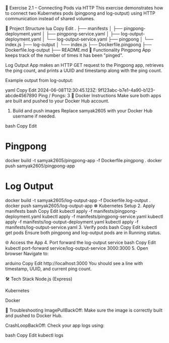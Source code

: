 📘 Exercise 2.1 – Connecting Pods via HTTP
This exercise demonstrates how to connect two Kubernetes pods (pingpong and log-output) using HTTP communication instead of shared volumes.

🧱 Project Structure
lua
Copy
Edit
.
├── manifests
│   ├── pingpong-deployment.yaml
│   ├── pingpong-service.yaml
│   ├── log-output-deployment.yaml
│   └── log-output-service.yaml
├── pingpong
│   └── index.js
├── log-output
│   └── index.js
├── Dockerfile.pingpong
├── Dockerfile.log-output
├── README.md
🚀 Functionality
Pingpong App keeps track of the number of times it has been "pinged".

Log Output App makes an HTTP GET request to the Pingpong app, retrieves the ping count, and prints a UUID and timestamp along with the ping count.

Example output from log-output:

yaml
Copy
Edit
2024-06-08T12:30:45.123Z: 9f123abc-b7e1-4a90-b123-abcde4567890
Ping / Pongs: 3
🐳 Docker Instructions
Make sure both apps are built and pushed to your Docker Hub account.

1. Build and push images
Replace samyak2605 with your Docker Hub username if needed.

bash
Copy
Edit
# Pingpong
docker build -t samyak2605/pingpong-app -f Dockerfile.pingpong .
docker push samyak2605/pingpong-app

# Log Output
docker build -t samyak2605/log-output-app -f Dockerfile.log-output .
docker push samyak2605/log-output-app
☸️ Kubernetes Setup
2. Apply manifests
bash
Copy
Edit
kubectl apply -f manifests/pingpong-deployment.yaml
kubectl apply -f manifests/pingpong-service.yaml
kubectl apply -f manifests/log-output-deployment.yaml
kubectl apply -f manifests/log-output-service.yaml
3. Verify pods
bash
Copy
Edit
kubectl get pods
Ensure both pingpong and log-output pods are in Running status.

🌐 Access the App
4. Port forward the log-output service
bash
Copy
Edit
kubectl port-forward service/log-output-service 3000:3000
5. Open browser
Navigate to:

arduino
Copy
Edit
http://localhost:3000
You should see a line with timestamp, UUID, and current ping count.

🛠 Tech Stack
Node.js (Express)

Kubernetes

Docker

🧪 Troubleshooting
ImagePullBackOff: Make sure the image is correctly built and pushed to Docker Hub.

CrashLoopBackOff: Check your app logs using:

bash
Copy
Edit
kubectl logs <pod-name>
